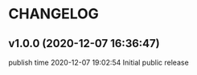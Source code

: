 # CHANGELOG

## v1.0.0 (2020-12-07 16:36:47)

publish time 2020-12-07 19:02:54
Initial public release